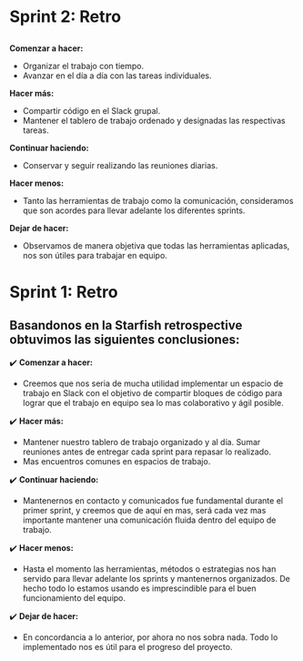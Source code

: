# Sprint 2: Retro

##


**Comenzar a hacer:**
- Organizar el trabajo con tiempo.
- Avanzar en el día a día con las tareas individuales.

**Hacer más:**
- Compartir código en el Slack grupal.
- Mantener el tablero de trabajo ordenado y designadas las respectivas tareas.

**Continuar haciendo:**
- Conservar y seguir realizando las reuniones diarias.

**Hacer menos:**
- Tanto las herramientas de trabajo como la comunicación, consideramos que son acordes para llevar adelante los diferentes sprints.

**Dejar de hacer:**
- Observamos de manera objetiva que todas las herramientas aplicadas, nos son útiles para trabajar en equipo.


# Sprint 1: Retro

## **Basandonos en  la Starfish retrospective obtuvimos las siguientes conclusiones:**

:heavy_check_mark:  **Comenzar a hacer:**
- Creemos que nos seria de mucha utilidad implementar un espacio de trabajo en Slack con el objetivo de compartir bloques de código para lograr que el trabajo en equipo sea lo mas colaborativo y ágil posible.

:heavy_check_mark: **Hacer más:**
- Mantener nuestro tablero de trabajo organizado y al día. Sumar reuniones antes de entregar cada sprint para repasar lo realizado.
- Mas encuentros comunes en espacios de trabajo.

:heavy_check_mark: **Continuar haciendo:**
- Mantenernos en contacto y comunicados fue fundamental durante el primer sprint, y creemos que de aquí en mas, será cada vez mas importante mantener una comunicación fluida dentro del equipo de trabajo.

:heavy_check_mark: **Hacer menos:**
- Hasta el momento las herramientas, métodos o estrategias nos han servido para llevar adelante los sprints y mantenernos organizados. De hecho todo lo estamos usando es imprescindible para el buen funcionamiento del equipo.

:heavy_check_mark: **Dejar de hacer:**
- En concordancia a lo anterior, por ahora no nos sobra nada. Todo lo implementado nos es útil para el progreso del proyecto.
